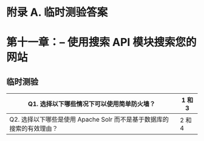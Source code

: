 # 附录 A. 临时测验答案

# 第十一章：– 使用搜索 API 模块搜索您的网站

## 临时测验

| Q1. 选择以下哪些情况下可以使用简单防火墙？ | 1 和 3 |
| --- | --- |
| Q2. 选择以下哪些是使用 Apache Solr 而不是基于数据库的搜索的有效理由？ | 2 和 4 |
